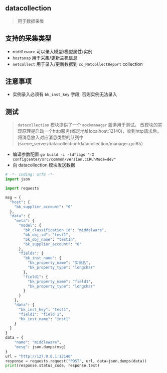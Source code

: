 ## datacollection
> 用于数据采集

## 支持的采集类型
- `middleware` 可以录入模型/模型属性/实例
- `hostsnap`  用于采集/更新主机信息
- `netcollect` 用于录入/更新数据到 `cc_NetcollectReport` collection

## 注意事项
- 实例录入必须有 `bk_inst_key` 字段, 否则实例无法录入

## 测试
> `datacollection` 模块提供了一个 `mockmanager` 服务用于测试。
> 改模块的实现原理是启动一个http服务(绑定地址localhost:12140)，收到http请求后，
> 将消息放入对应消息类型的队列中 (scene_server/datacollection/datacollection/manager.go:65）

- 编译参数配置 `go build -i -ldflags "-X configcenter/src/common/version.CCRunMode=dev"`
- 向 datacollection 模块发送数据

```python
# -*- coding: utf8 -*-
import json

import requests

msg = {
  "host": {
    "bk_supplier_account": "0"
  },
  "data": {
    "meta": {
      "model": {
        "bk_classification_id": "middelware",
        "bk_obj_id": "test1",
        "bk_obj_name": "test1n",
        "bk_supplier_account": "0"
      },
      "fields": {
        "bk_inst_name": {
          "bk_property_name": "实例名",
          "bk_property_type": "longchar"
        },
        "field1": {
          "bk_property_name": "field1",
          "bk_property_type": "longchar"
        }
      }
    },
    "data": {
      "bk_inst_key": "test1",
      "field1": "field 1",
      "bk_inst_name": "inst1"
    }
  }
}
data = {
    "name": "middleware",
    "mesg": json.dumps(msg)
}
url = "http://127.0.0.1:12140"
response = requests.request("POST", url, data=json.dumps(data))
print(response.status_code, response.text)
```
